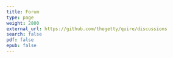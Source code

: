 ```yaml
---
title: Forum
type: page
weight: 2800
external_url: https://github.com/thegetty/quire/discussions
search: false
pdf: false
epub: false
---
```


